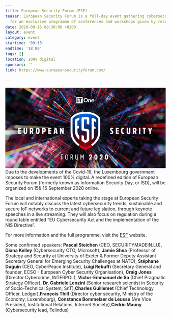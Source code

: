 ```yaml
---
title: European Security Forum (ESF)
teaser: European Security Forum is a full-day event gathering cybersecurity professionals
  for an exclusive programme of conferences and workshops given by recognised experts
date: 2020-09-15 08:30:00 +0200
layout: event
category: event
startime: '09:15'
endtime: '18:00'
tags: []
location: 100% digital
sponsors: ''
link: https://www.europeansecurityforum.com/

---
```

![](/assets/img/website_600x300.jpg)Due to the developments of the Covid-19, the Luxembourg government imposes to make the event 100% digital. A redefined edition of European Security Forum (formerly known as Information Security Day, or ISD), will be organized on 15​ & 16​ September 2020 online.

The local and international experts taking the stage at European Security Forum will notably discuss the latest cybersecurity trends, sustainable and secure IoT networks to current and future legislation, through keynote speeches in a live streaming. They will also focus on regulation during a round table entitled “EU Cybersecurity Act and the implementation of the NIS Directive”.

For more information and the full programme, visit the [ESF](http://www.europeansecurityforum.com/) website.

Some confirmed speakers: **Pascal Steichen** ​(CEO, SECURITYMADEIN.LU), ​**Diana Kelley** (Cybersecurity CTO, Microsoft), **Jamie Shea** (Professor of Strategy and Security at University of Exeter & Former Deputy Assistant Secretary General for Emerging Security Challenges at NATO), ​**Stéphane Duguin** (CEO, CyberPeace Institute), ​**Luigi Rebuffi** (Secretary General and founder, ECSO - European Cyber Security Organisation), ​**Craig Jones** (Director Cybercrime, INTERPOL), ​**Victor-Emmanuel de Sa** (Chief Pragmatic Strategy Officer), ​**Dr. Gabriele Lenzini** (Senior research scientist in Security of Socio-Technical System, SnT), ​**Charles Guillemet** (Chief Technology Officer, Ledger), ​**François Thill** (Director cyber security, Ministry of the Economy, Luxembourg), ​**Constance Bommelaer de Leusse** (Are Vice President, Institutional Relations, Internet Society), ​**Cédric Mauny** (Cybersecurity lead, Telindus)
